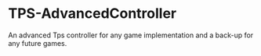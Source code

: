 # TPS-AdvancedController
An advanced Tps controller for any game implementation and a back-up for any future games.
